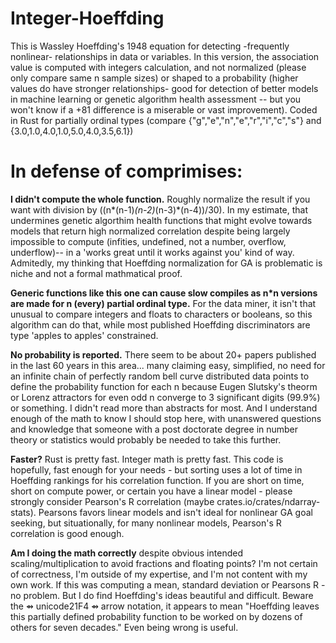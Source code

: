 # Integer-Hoeffding
This is Wassley Hoeffding's 1948 equation for detecting -frequently nonlinear- relationships in data or variables.  In this version, the association value is computed with integers calculation, and not normalized (please only compare same n sample sizes) or shaped to a probability (higher values do have stronger relationships- good for detection of better models in machine learning or genetic algorithm health assessment -- but you won't know if a +81 difference is a miserable or vast improvement). Coded in Rust for partially ordinal types (compare {"g","e","n","e","r","i","c","s"} and {3.0,1.0,4.0,1.0,5.0,4.0,3.5,6.1})
# In defense of comprimises:
**I didn't compute the whole function.**  Roughly normalize the result if you want with division by ((n*(n-1)*(n-2)*(n-3)*(n-4))/30).  In my estimate, that undermines genetic algorthim health functions that might evolve towards models that return high normalized correlation despite being largely impossible to compute (infities, undefined, not a number, overflow, underflow)--  in a 'works great until it works against you' kind of way.  Admitedly, my thinking that Hoeffding normalization for GA is problematic is niche and not a formal mathmatical proof. 

**Generic functions like this one can cause slow compiles as n*n versions are made for n (every) partial ordinal type.**  For the data miner, it isn't that unusual to compare integers and floats to characters or booleans, so this algorithm can do that, while most published Hoeffding discriminators are type 'apples to apples' constrained.    

**No probability is reported.**  There seem to be about 20+ papers published in the last 60 years in this area... many claiming easy, simplified, no need for an infinite chain of perfectly random bell curve distributed data points to define the probability function for each n because Eugen Slutsky's theorm or Lorenz attractors for even odd n converge to 3 significant digits (99.9%) or something.  I didn't read more than abstracts for most.  And I understand enough of the math to know I should stop here, with unanswered questions and knowledge that someone with a post doctorate degree in number theory or statistics would probably be needed to take this further.   

**Faster?**  Rust is pretty fast.  Integer math is pretty fast.  This code is hopefully, fast enough for your needs - but sorting uses a lot of time in Hoeffding rankings for his correlation function.  If you are short on time, short on compute power, or certain you have a linear model - please strongly consider Pearson's R correlation (maybe crates.io/crates/ndarray-stats).  Pearsons favors linear models and isn't ideal for nonlinear GA goal seeking, but situationally, for many nonlinear models, Pearson's R correlation is good enough. 

**Am I doing the math correctly** despite obvious intended scaling/multiplication to avoid fractions and floating points?  I'm not certain of correctness, I'm outside of my expertise, and I'm not content with my own work.  If this was computing a mean, standard deviation or Pearsons R - no problem. But I do find Hoeffding's ideas beautiful and difficult.  Beware the ⇴ unicode21F4 ⇴ arrow notation, it appears to mean "Hoeffding leaves this partially defined probability function to be worked on by dozens of others for seven decades."  Even being wrong is useful.
